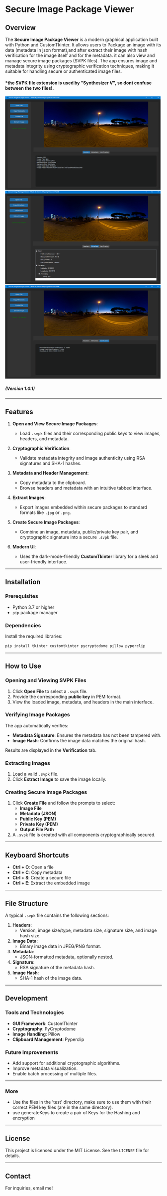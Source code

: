 # Secure Image Package Viewer

## Overview
The **Secure Image Package Viewer** is a modern graphical application built with Python and CustomTkinter. It allows users to Package an image with its data (metadata in json format),and after extract their image with hash verification for the image itself and for the metadata. it can also view and manage secure image packages (SVPK files). The app ensures image and metadata integrity using cryptographic verification techniques, making it suitable for handling secure or authenticated image files.
#### *the SVPK file extension is used by "Synthesizer V", so dont confuse between the two files!.

<img src="https://raw.githubusercontent.com/taldb/SVPK_File/refs/heads/main/images/1.png" alt="Main app GUI" width="500" height="300"/>
<img src="https://raw.githubusercontent.com/taldb/SVPK_File/refs/heads/main/images/2.png" alt="Main app GUI" width="500" height="300"/>
<img src="https://raw.githubusercontent.com/taldb/SVPK_File/refs/heads/main/images/3.png" alt="Main app GUI" width="500" height="300"/>

##### (Version 1.0.1)

---

## Features

1. **Open and View Secure Image Packages**:
   - Load `.svpk` files and their corresponding public keys to view images, headers, and metadata.

2. **Cryptographic Verification**:
   - Validate metadata integrity and image authenticity using RSA signatures and SHA-1 hashes.

3. **Metadata and Header Management**:
   - Copy metadata to the clipboard.
   - Browse headers and metadata with an intuitive tabbed interface.

4. **Extract Images**:
   - Export images embedded within secure packages to standard formats like `.jpg` or `.png`.

5. **Create Secure Image Packages**:
   - Combine an image, metadata, public/private key pair, and cryptographic signature into a secure `.svpk` file.

6. **Modern UI**:
   - Uses the dark-mode-friendly **CustomTkinter** library for a sleek and user-friendly interface.

---

## Installation

### Prerequisites

- Python 3.7 or higher
- `pip` package manager

### Dependencies

Install the required libraries:

```bash
pip install tkinter customtkinter pycryptodome pillow pyperclip
```

---

## How to Use

### Opening and Viewing SVPK Files

1. Click **Open File** to select a `.svpk` file.
2. Provide the corresponding **public key** in PEM format.
3. View the loaded image, metadata, and headers in the main interface.

### Verifying Image Packages

The app automatically verifies:
- **Metadata Signature**: Ensures the metadata has not been tampered with.
- **Image Hash**: Confirms the image data matches the original hash.

Results are displayed in the **Verification** tab.

### Extracting Images

1. Load a valid `.svpk` file.
2. Click **Extract Image** to save the image locally.

### Creating Secure Image Packages

1. Click **Create File** and follow the prompts to select:
   - **Image File**
   - **Metadata (JSON)**
   - **Public Key (PEM)**
   - **Private Key (PEM)**
   - **Output File Path**
2. A `.svpk` file is created with all components cryptographically secured.

---

## Keyboard Shortcuts

- **Ctrl + O**: Open a file
- **Ctrl + C**: Copy metadata
- **Ctrl + S**: Create a secure file
- **Ctrl + E**: Extract the embedded image

---

## File Structure

A typical `.svpk` file contains the following sections:

1. **Headers**:
   - Version, image size/type, metadata size, signature size, and image hash size.
2. **Image Data**:
   - Binary image data in JPEG/PNG format.
3. **Metadata**:
   - JSON-formatted metadata, optionally nested.
4. **Signature**:
   - RSA signature of the metadata hash.
5. **Image Hash**:
   - SHA-1 hash of the image data.

---

## Development

### Tools and Technologies

- **GUI Framework**: CustomTkinter
- **Cryptography**: PyCryptodome
- **Image Handling**: Pillow
- **Clipboard Management**: Pyperclip

### Future Improvements

- Add support for additional cryptographic algorithms.
- Improve metadata visualization.
- Enable batch processing of multiple files.

---

### More

- Use the files in the 'test' directory, make sure to use them with their correct PEM key files (are in the same directory).
- use generateKeys to create a pair of Keys for the Hashing and encryption 

---


## License

This project is licensed under the MIT License. See the `LICENSE` file for details.

---

## Contact

For inquiries, email me!

